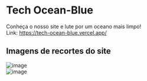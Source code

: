 # Tech Ocean-Blue 
Conheça o nosso site e lute por um oceano mais limpo! <br>
Link: https://tech-ocean-blue.vercel.app/

## Imagens de recortes do site
![image](https://github.com/EnzoDPrado/Tech-Ocean-Blue/assets/103393497/0a10c4b2-2197-4efe-96d1-aef08cc5afbd) <br>
![image](https://github.com/EnzoDPrado/Tech-Ocean-Blue/assets/103393497/7345db9f-75fa-4b5f-8459-549ca8009076) 
